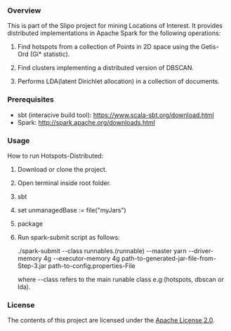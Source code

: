 ### Overview
This is part of the Slipo project for mining Locations of Interest. It provides distributed implementations in Apache Spark for the following operations:

1. Find hotspots from a collection of Points in 2D space using the Getis-Ord (Gi* statistic).

2. Find clusters implementing a distributed version of DBSCAN.

3. Performs LDA(latent Dirichlet allocation) in a collection of documents.

### Prerequisites

- sbt (interacive build tool): https://www.scala-sbt.org/download.html
 - Spark: http://spark.apache.org/downloads.html

### Usage

How to run Hotspots-Distributed:

1. Download or clone the project.

2. Open terminal inside root folder.

3. sbt

4. set unmanagedBase := file("myJars")

4. package

5. Run spark-submit script as follows:

     ./spark-submit --class runnables.(runnable) --master yarn  --driver-memory 4g --executor-memory 4g  path-to-generated-jar-file-from-Step-3.jar  path-to-config.properties-File
 
    where --class refers to the main runable class e.g:(hotspots, dbscan or lda).

### License

The contents of this project are licensed under the [Apache License 2.0](https://github.com/SLIPO-EU/loci/blob/master/LICENSE).
